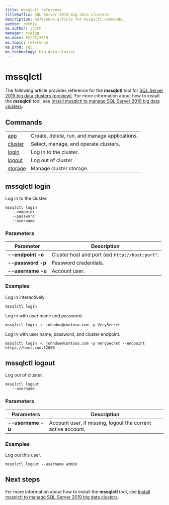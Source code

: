 ```yaml
---
title: mssqlctl reference
titleSuffix: SQL Server 2019 big data clusters
description: Reference article for mssqlctl commands.
author: rothja
ms.author: jroth
manager: craigg
ms.date: 02/28/2019
ms.topic: reference
ms.prod: sql
ms.technology: big-data-cluster
---
```


# mssqlctl

The following article provides reference for the **mssqlctl** tool for [SQL Server 2019 big data clusters (preview)](big-data-cluster-overview.md). For more information about how to install the **mssqlctl** tool, see [Install mssqlctl to manage SQL Server 2019 big data clusters](deploy-install-mssqlctl.md).

## <a id="commands"></a> Commands

|||
|---|---|
| [app](reference-mssqlctl-app.md) | Create, delete, run, and manage applications. |
| [cluster](reference-mssqlctl-cluster.md) | Select, manage, and operate clusters. |
| [login](#login) | Log in to the cluster. |
| [logout](#logout) | Log out of cluster. |
| [storage](reference-mssqlctl-storage.md) | Manage cluster storage. |

## <a id="login"></a> mssqlctl login

Log in to the cluster.

```
mssqlctl login
   --endpoint
   --password
   --username
```

### Parameters

| Parameter | Description |
|---|---|
|**--endpoint -e**| Cluster host and port (ex) `http://host:port"`. |
|**--password -p**| Password credentials. |
|**--username -u**| Account user. |

### Examples

Log in interactively.

```
mssqlctl login
```

Log in with user name and password.

```
mssqlctl login -u johndoe@contoso.com -p VerySecret
```

Log in with user name, password, and cluster endpoint.

```
mssqlctl login -u johndoe@contoso.com -p VerySecret --endpoint https://host.com:12800
```

## <a id="logout"></a> mssqlctl logout

Log out of cluster.

```
mssqlctl logout
   --username
```

### Parameters

| Parameters | Description |
|---|---|
| **--username -u** | Account user, if missing, logout the current active account. |

### Examples

Log out this user.

```
mssqlctl logout --username admin
```

## Next steps

For more information about how to install the **mssqlctl** tool, see [Install mssqlctl to manage SQL Server 2019 big data clusters](deploy-install-mssqlctl.md).